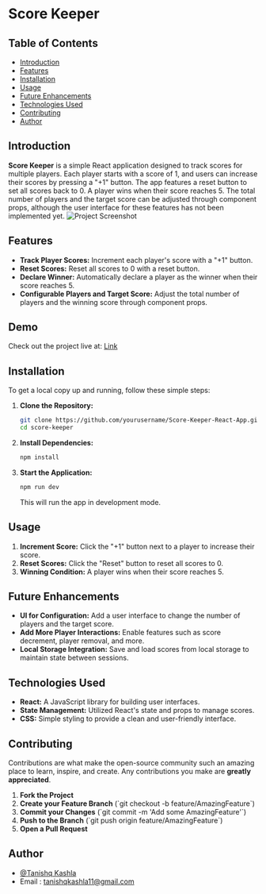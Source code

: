# Score Keeper
## Table of Contents

- [Introduction](#introduction)
- [Features](#features)
- [Installation](#installation)
- [Usage](#usage)
- [Future Enhancements](#future-enhancements)
- [Technologies Used](#technologies-used)
- [Contributing](#contributing)
- [Author](#author)

## Introduction

**Score Keeper** is a simple React application designed to track scores for multiple players. Each player starts with a score of 1, and users can increase their scores by pressing a "+1" button. The app features a reset button to set all scores back to 0. A player wins when their score reaches 5. The total number of players and the target score can be adjusted through component props, although the user interface for these features has not been implemented yet.
![Project Screenshot](https://github.com/TanishqKashla/Score-Keeper-React-App/assets/143280732/9f32f35d-99f8-4052-9d67-39dd33bbaa97)

## Features

- **Track Player Scores:** Increment each player's score with a "+1" button.
- **Reset Scores:** Reset all scores to 0 with a reset button.
- **Declare Winner:** Automatically declare a player as the winner when their score reaches 5.
- **Configurable Players and Target Score:** Adjust the total number of players and the winning score through component props.

## Demo

Check out the project live at: [Link](https://tanishqkashla.github.io/Score-Keeper-React-App/)

## Installation

To get a local copy up and running, follow these simple steps:

1. **Clone the Repository:**
   ```bash
   git clone https://github.com/yourusername/Score-Keeper-React-App.git
   cd score-keeper
   ```

2. **Install Dependencies:**
   ``` bash
   npm install
   ```

3. **Start the Application:**
   ``` bash
   npm run dev
   ```
   This will run the app in development mode.

## Usage

1. **Increment Score:** Click the "+1" button next to a player to increase their score.
2. **Reset Scores:** Click the "Reset" button to reset all scores to 0.
3. **Winning Condition:** A player wins when their score reaches 5.

## Future Enhancements

- **UI for Configuration:** Add a user interface to change the number of players and the target score.
- **Add More Player Interactions:** Enable features such as score decrement, player removal, and more.
- **Local Storage Integration:** Save and load scores from local storage to maintain state between sessions.

## Technologies Used

- **React:** A JavaScript library for building user interfaces.
- **State Management:** Utilized React's state and props to manage scores.
- **CSS:** Simple styling to provide a clean and user-friendly interface.

## Contributing

Contributions are what make the open-source community such an amazing place to learn, inspire, and create. Any contributions you make are **greatly appreciated**.

1. **Fork the Project**
2. **Create your Feature Branch** (\`git checkout -b feature/AmazingFeature\`)
3. **Commit your Changes** (\`git commit -m 'Add some AmazingFeature'\`)
4. **Push to the Branch** (\`git push origin feature/AmazingFeature\`)
5. **Open a Pull Request**

## Author

- [@Tanishq Kashla](https://github.com/TanishqKashla)
- Email : tanishqkashla11@gmail.com



